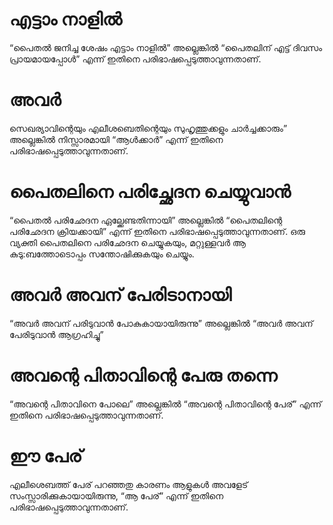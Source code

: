 # എട്ടാം നാളിൽ
“പൈതൽ ജനിച്ച ശേഷം എട്ടാം നാളിൽ” അല്ലെങ്കിൽ “പൈതലിന് എട്ട് ദിവസം പ്രായമായപ്പോൾ” എന്ന് ഇതിനെ പരിഭാഷപ്പെടുത്താവുന്നതാണ്.
# അവർ
സെഖര്യാവിന്റെയും എലീശബെതിന്റെയും സുഹൃത്തുക്കളും ചാർച്ചക്കാരും” അല്ലെങ്കിൽ നിസ്സാരമായി “ആൾക്കാർ” എന്ന് ഇതിനെ പരിഭാഷപ്പെടുത്താവുന്നതാണ്.
# പൈതലിനെ പരിച്ഛേദന ചെയ്യുവാൻ
“പൈതൽ പരിഛേദന ഏല്ക്കേണ്ടതിന്നായി” അല്ലെങ്കിൽ “പൈതലിന്റെ പരിഛേദന ക്രിയക്കായി” എന്ന് ഇതിനെ പരിഭാഷപ്പെടുത്താവുന്നതാണ്. ഒരു വ്യക്തി പൈതലിനെ പരിഛേദന ചെയ്യുകയും, മറ്റുള്ളവർ ആ കുടു:ബത്തോടൊപ്പം സന്തോഷിക്കുകയും ചെയ്യും. 
# അവർ അവന് പേരിടാനായി
“അവർ അവന് പരിടുവാൻ പോകുകായായിരുന്നു” അല്ലെങ്കിൽ “അവർ അവന് പേരിടുവാൻ ആഗ്രഹിച്ചു”
# അവന്റെ പിതാവിന്റെ പേരു തന്നെ
“അവന്റെ പിതാവിനെ പോലെ” അല്ലെങ്കിൽ “അവന്റെ പിതാവിന്റെ പേര്” എന്ന് ഇതിനെ പരിഭാഷപ്പെടുത്താവുന്നതാണ്.
# ഈ പേര്
എലീശെബത്ത് പേര് പറഞ്ഞതു കാരണം ആളുകൾ അവളേട് സംസ്സാരിക്കുകായായിരുന്നു, “ആ പേര്” എന്ന് ഇതിനെ പരിഭാഷപ്പെടുത്താവുന്നതാണ്.
